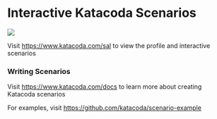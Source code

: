 # Interactive Katacoda Scenarios

[![](http://shields.katacoda.com/katacoda/sal/count.svg)](https://www.katacoda.com/sal "Get your profile on Katacoda.com")

Visit https://www.katacoda.com/sal to view the profile and interactive scenarios

### Writing Scenarios
Visit https://www.katacoda.com/docs to learn more about creating Katacoda scenarios

For examples, visit https://github.com/katacoda/scenario-example
